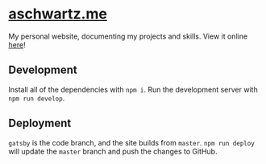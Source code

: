 # [aschwartz.me](http://aschwartz.me)

My personal website, documenting my projects and skills.
View it online [here](http://aschwartz.me)!

## Development

Install all of the dependencies with `npm i`.
Run the development server with `npm run develop`.

## Deployment

`gatsby` is the code branch, and the site builds from `master`.
`npm run deploy` will update the `master` branch and push the changes to GitHub.
